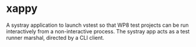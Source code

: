 xappy
=====

A systray application to launch vstest so that WP8 test projects can be run interactively from a non-interactive process. The systray app acts as a test runner marshal, directed by a CLI client.
